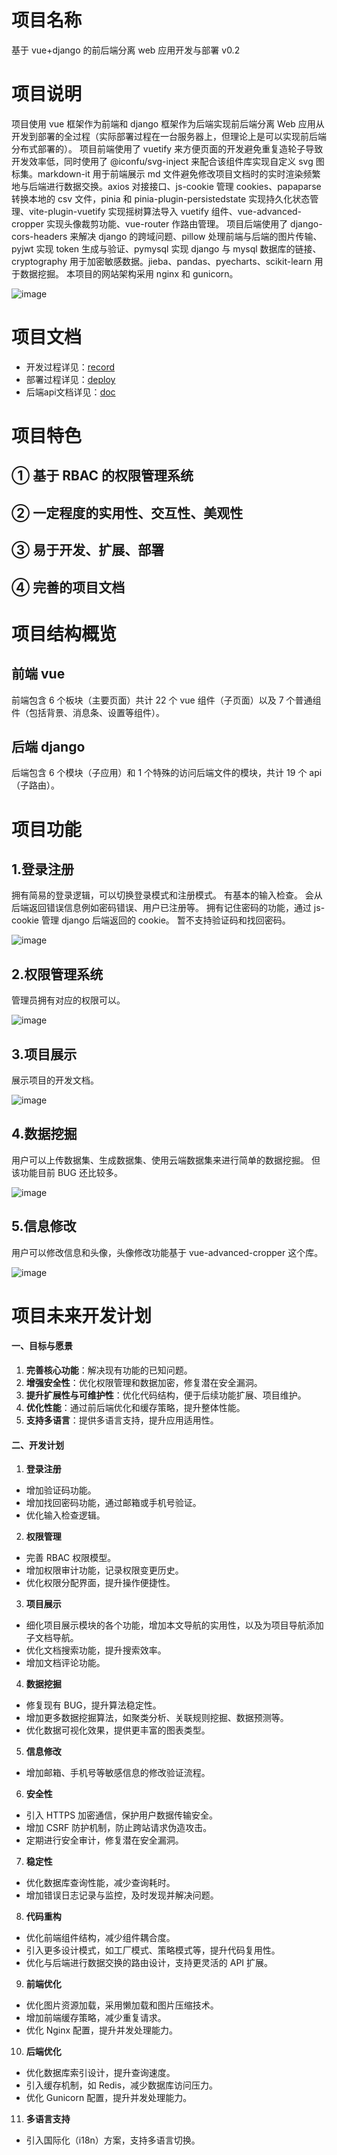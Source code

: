 # 项目名称

基于 vue+django 的前后端分离 web 应用开发与部署 v0.2

# 项目说明

项目使用 vue 框架作为前端和 django 框架作为后端实现前后端分离 Web 应用从开发到部署的全过程（实际部署过程在一台服务器上，但理论上是可以实现前后端分布式部署的）。
项目前端使用了 vuetify 来方便页面的开发避免重复造轮子导致开发效率低，同时使用了 @iconfu/svg-inject 来配合该组件库实现自定义 svg 图标集。markdown-it 用于前端展示 md 文件避免修改项目文档时的实时渲染频繁地与后端进行数据交换。axios 对接接口、js-cookie 管理 cookies、papaparse 转换本地的 csv 文件，pinia 和 pinia-plugin-persistedstate 实现持久化状态管理、vite-plugin-vuetify 实现摇树算法导入 vuetify 组件、vue-advanced-cropper 实现头像裁剪功能、vue-router 作路由管理。
项目后端使用了 django-cors-headers 来解决 django 的跨域问题、pillow 处理前端与后端的图片传输、pyjwt 实现 token 生成与验证、pymysql 实现 django 与 mysql 数据库的链接、cryptography 用于加密敏感数据。jieba、pandas、pyecharts、scikit-learn 用于数据挖掘。
本项目的网站架构采用 nginx 和 gunicorn。

![image](doc/6.png)

# 项目文档

- 开发过程详见：[record](doc/record.md)
- 部署过程详见：[deploy](doc/deploy.md)
- 后端api文档详见：[doc](/doc/api_doc)

# 项目特色

## ① 基于 RBAC 的权限管理系统

## ② 一定程度的实用性、交互性、美观性

## ③ 易于开发、扩展、部署

## ④ 完善的项目文档

# 项目结构概览

## 前端 vue

前端包含 6 个板块（主要页面）共计 22 个 vue 组件（子页面）以及 7 个普通组件（包括背景、消息条、设置等组件）。

## 后端 django

后端包含 6 个模块（子应用）和 1 个特殊的访问后端文件的模块，共计 19 个 api（子路由）。

# 项目功能

## 1.登录注册

拥有简易的登录逻辑，可以切换登录模式和注册模式。
有基本的输入检查。
会从后端返回错误信息例如密码错误、用户已注册等。
拥有记住密码的功能，通过 js-cookie 管理 django 后端返回的 cookie。
暂不支持验证码和找回密码。

![image](doc/5.png)

## 2.权限管理系统

管理员拥有对应的权限可以。

![image](doc/4.png)

## 3.项目展示

展示项目的开发文档。

![image](doc/3.png)

## 4.数据挖掘

用户可以上传数据集、生成数据集、使用云端数据集来进行简单的数据挖掘。
但该功能目前 BUG 还比较多。

![image](doc/2.png)

## 5.信息修改

用户可以修改信息和头像，头像修改功能基于 vue-advanced-cropper 这个库。

![image](doc/1.png)

# 项目未来开发计划

#### 一、目标与愿景

1. **完善核心功能**：解决现有功能的已知问题。
2. **增强安全性**：优化权限管理和数据加密，修复潜在安全漏洞。
3. **提升扩展性与可维护性**：优化代码结构，便于后续功能扩展、项目维护。
4. **优化性能**：通过前后端优化和缓存策略，提升整体性能。
5. **支持多语言**：提供多语言支持，提升应用适用性。

#### 二、开发计划

1. **登录注册**

- 增加验证码功能。
- 增加找回密码功能，通过邮箱或手机号验证。
- 优化输入检查逻辑。

2. **权限管理**

- 完善 RBAC 权限模型。
- 增加权限审计功能，记录权限变更历史。
- 优化权限分配界面，提升操作便捷性。

3. **项目展示**

- 细化项目展示模块的各个功能，增加本文导航的实用性，以及为项目导航添加子文档导航。
- 优化文档搜索功能，提升搜索效率。
- 增加文档评论功能。

4. **数据挖掘**

- 修复现有 BUG，提升算法稳定性。
- 增加更多数据挖掘算法，如聚类分析、关联规则挖掘、数据预测等。
- 优化数据可视化效果，提供更丰富的图表类型。

5. **信息修改**

- 增加邮箱、手机号等敏感信息的修改验证流程。

6. **安全性**

- 引入 HTTPS 加密通信，保护用户数据传输安全。
- 增加 CSRF 防护机制，防止跨站请求伪造攻击。
- 定期进行安全审计，修复潜在安全漏洞。

7. **稳定性**

- 优化数据库查询性能，减少查询耗时。
- 增加错误日志记录与监控，及时发现并解决问题。

8. **代码重构**

- 优化前端组件结构，减少组件耦合度。
- 引入更多设计模式，如工厂模式、策略模式等，提升代码复用性。
- 优化与后端进行数据交换的路由设计，支持更灵活的 API 扩展。

9.  **前端优化**

- 优化图片资源加载，采用懒加载和图片压缩技术。
- 增加前端缓存策略，减少重复请求。
- 优化 Nginx 配置，提升并发处理能力。

10. **后端优化**

- 优化数据库索引设计，提升查询速度。
- 引入缓存机制，如 Redis，减少数据库访问压力。
- 优化 Gunicorn 配置，提升并发处理能力。

11. **多语言支持**

- 引入国际化（i18n）方案，支持多语言切换。
